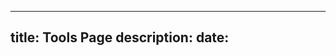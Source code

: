 <!--
 * @Descripttion: 
 * @version: 
 * @Author: Yang Xiao(YXIAO009@e.ntu.edu.sg)
 * @Date: 2022-12-31 15:43:41
 * @LastEditors: Yang Xiao
 * @LastEditTime: 2022-12-31 15:43:47
-->
---
title: Tools Page
description:
date:
---
